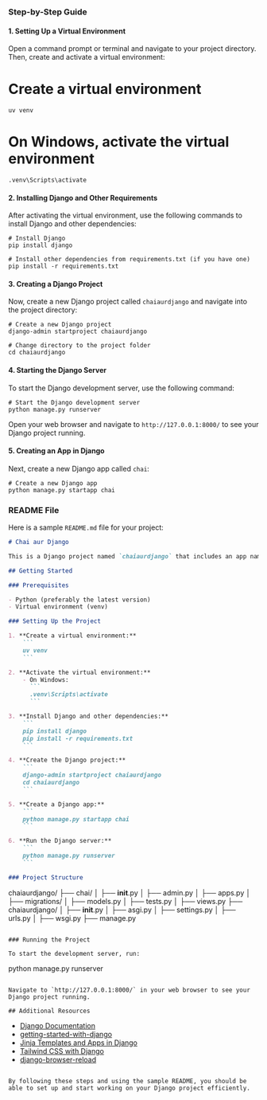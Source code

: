 

### Step-by-Step Guide

#### 1. Setting Up a Virtual Environment

Open a command prompt or terminal and navigate to your project directory. Then, create and activate a virtual environment:


# Create a virtual environment
```
uv venv
```

# On Windows, activate the virtual environment
```
.venv\Scripts\activate
```

#### 2. Installing Django and Other Requirements

After activating the virtual environment, use the following commands to install Django and other dependencies:

```
# Install Django
pip install django

# Install other dependencies from requirements.txt (if you have one)
pip install -r requirements.txt
```

#### 3. Creating a Django Project

Now, create a new Django project called `chaiaurdjango` and navigate into the project directory:

```
# Create a new Django project
django-admin startproject chaiaurdjango

# Change directory to the project folder
cd chaiaurdjango
```

#### 4. Starting the Django Server

To start the Django development server, use the following command:

```
# Start the Django development server
python manage.py runserver
```

Open your web browser and navigate to `http://127.0.0.1:8000/` to see your Django project running.

#### 5. Creating an App in Django

Next, create a new Django app called `chai`:

```
# Create a new Django app
python manage.py startapp chai
```

### README File

Here is a sample `README.md` file for your project:

```markdown
# Chai aur Django

This is a Django project named `chaiaurdjango` that includes an app named `chai`.

## Getting Started

### Prerequisites

- Python (preferably the latest version)
- Virtual environment (venv)

### Setting Up the Project

1. **Create a virtual environment:**
    ```
    uv venv
    ```

2. **Activate the virtual environment:**
    - On Windows:
      ```
      .venv\Scripts\activate
      ```

3. **Install Django and other dependencies:**
    ```
    pip install django
    pip install -r requirements.txt
    ```

4. **Create the Django project:**
    ```
    django-admin startproject chaiaurdjango
    cd chaiaurdjango
    ```

5. **Create a Django app:**
    ```
    python manage.py startapp chai
    ```

6. **Run the Django server:**
    ```
    python manage.py runserver
    ```

### Project Structure

```
chaiaurdjango/
├── chai/
│   ├── __init__.py
│   ├── admin.py
│   ├── apps.py
│   ├── migrations/
│   ├── models.py
│   ├── tests.py
│   ├── views.py
├── chaiaurdjango/
│   ├── __init__.py
│   ├── asgi.py
│   ├── settings.py
│   ├── urls.py
│   ├── wsgi.py
├── manage.py
```

### Running the Project

To start the development server, run:

```
python manage.py runserver
```

Navigate to `http://127.0.0.1:8000/` in your web browser to see your Django project running.

## Additional Resources
```
- [Django Documentation](https://docs.djangoproject.com/en/stable/)
- [getting-started-with-django](https://chaicode.com/blogs/getting-started-with-django)
- [Jinja Templates and Apps in Django](https://chaicode.com/blogs/jinja-templates-and-apps-in-django)
- [Tailwind CSS with Django](https://django-tailwind.readthedocs.io/en/latest/installation.html)
- [django-browser-reload](https://pypi.org/project/django-browser-reload/)
```

By following these steps and using the sample README, you should be able to set up and start working on your Django project efficiently.

